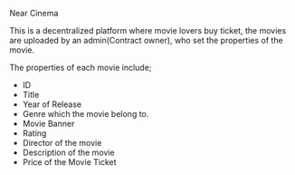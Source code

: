 Near Cinema

This is a decentralized platform where movie lovers buy ticket, the movies are uploaded by an admin(Contract owner), who set the properties of the movie.

The properties of each movie include;
- ID
- Title
- Year of Release
- Genre which the movie belong to.
- Movie Banner
- Rating
- Director of the movie
- Description of the movie
- Price of the Movie Ticket